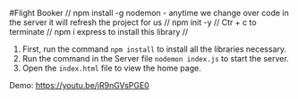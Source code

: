 #Flight Booker
// npm install -g nodemon - anytime we change over code in the server it will refresh the project for us
// npm init -y
// Ctr + c to terminate 
// npm i express to install this library
// 
1. First, run the command `npm install` to install all the libraries necessary.
2. Run the command in the Server file `nodemon index.js` to start the server.
3. Open the `index.html` file to view the home page. 

Demo: https://youtu.be/jR9nGVsPGE0
